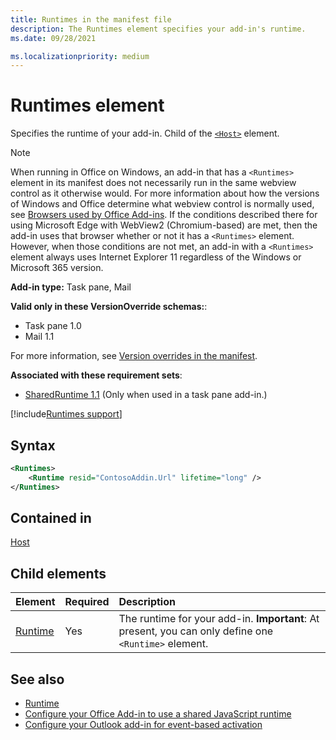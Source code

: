 ```yaml
---
title: Runtimes in the manifest file 
description: The Runtimes element specifies your add-in's runtime.
ms.date: 09/28/2021

ms.localizationpriority: medium
---
```


# Runtimes element

Specifies the runtime of your add-in. Child of the [`<Host>`](host.md) element.

> [!NOTE]
> When running in Office on Windows, an add-in that has a `<Runtimes>` element in its manifest does not necessarily run in the same webview control as it otherwise would. For more information about how the versions of Windows and Office determine what webview control is normally used, see [Browsers used by Office Add-ins](../../concepts/browsers-used-by-office-web-add-ins.md). If the conditions described there for using Microsoft Edge with WebView2 (Chromium-based) are met, then the add-in uses that browser whether or not it has a `<Runtimes>` element. However, when those conditions are not met, an add-in with a `<Runtimes>` element always uses Internet Explorer 11 regardless of the Windows or Microsoft 365 version.

**Add-in type:** Task pane, Mail

**Valid only in these VersionOverride schemas:**:

 - Task pane 1.0
 - Mail 1.1

For more information, see [Version overrides in the manifest](../../develop/add-in-manifests.md#version-overrides-in-the-manifest).

**Associated with these requirement sets**:

- [SharedRuntime 1.1](../requirement-sets/shared-runtime-requirement-sets.md) (Only when used in a task pane add-in.)

[!include[Runtimes support](../../includes/runtimes-note.md)]

## Syntax

```XML
<Runtimes>
    <Runtime resid="ContosoAddin.Url" lifetime="long" />
</Runtimes>
```

## Contained in

[Host](host.md)

## Child elements

|  Element |  Required  |  Description  |
|:-----|:-----|:-----|
| [Runtime](runtime.md) | Yes |  The runtime for your add-in. **Important**: At present, you can only define one `<Runtime>` element. |

## See also

- [Runtime](runtime.md)
- [Configure your Office Add-in to use a shared JavaScript runtime](../../develop/configure-your-add-in-to-use-a-shared-runtime.md)
- [Configure your Outlook add-in for event-based activation](../../outlook/autolaunch.md)
